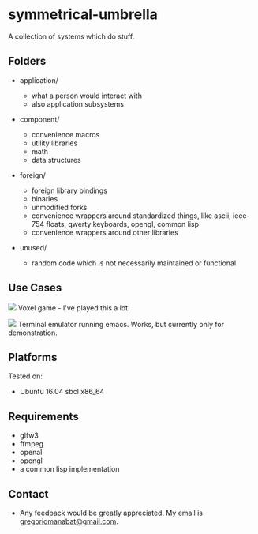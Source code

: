 # symmetrical-umbrella
A collection of systems which do stuff.

## Folders

- application/
    - what a person would interact with
    - also application subsystems	
		
- component/
    - convenience macros
    - utility libraries
    - math
    - data structures

- foreign/
    - foreign library bindings
    - binaries
    - unmodified forks
    - convenience wrappers around standardized things, like ascii, ieee-754 floats, qwerty keyboards, opengl, common lisp
    - convenience wrappers around other libraries

- unused/
    - random code which is not necessarily maintained or functional

## Use Cases
![](https://user-images.githubusercontent.com/14166099/39225064-57b43bfa-4818-11e8-9f33-4737ae6f18b7.png)
Voxel game - I've played this a lot.

![](https://user-images.githubusercontent.com/14166099/39225409-3571051c-481a-11e8-8160-422a7052e605.png)
Terminal emulator running emacs. Works, but currently only for demonstration.

## Platforms
Tested on:
- Ubuntu 16.04 sbcl x86_64

## Requirements
- glfw3
- ffmpeg
- openal
- opengl
- a common lisp implementation
 
 ## Contact
 - Any feedback would be greatly appreciated. My email is gregoriomanabat@gmail.com.

